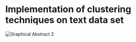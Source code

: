 <h1>Implementation of clustering techniques on text data set</h1>

![Graphical Abstract 2](https://user-images.githubusercontent.com/55615788/136470685-23a58104-a90e-46a1-b5bf-4847e52e23b4.jpg)
